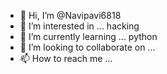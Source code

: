 - 👋 Hi, I’m @Navipavi6818
- 👀 I’m interested in ... hacking
- 🌱 I’m currently learning ... python
- 💞️ I’m looking to collaborate on ...
- 📫 How to reach me ...

<!---
Navipavi6818/Navipavi6818 is a ✨ special ✨ repository because its `README.md` (this file) appears on your GitHub profile.
You can click the Preview link to take a look at your changes.
--->
